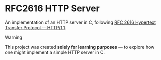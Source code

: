 # RFC2616 HTTP Server

An implementation of an HTTP server in C, following [RFC 2616 Hypertext
Transfer Protocol -- HTTP/1.1](https://www.rfc-editor.org/rfc/rfc2616).

> [!WARNING]
> This project was created **solely for learning purposes** — to explore how
> one might implement a simple HTTP server in C.

